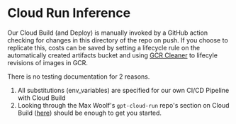 # Cloud Run Inference

Our Cloud Build (and Deploy) is manually invoked by a GitHub action checking for changes in this directory of the repo on push. If you choose to replicate this, costs can be saved by setting a lifecycle rule on the automatically created artifacts bucket and using [GCR Cleaner](https://github.com/sethvargo/gcr-cleaner) to lifecyle revisions of images in GCR.

There is no testing documentation for 2 reasons.  
 1. All substitutions (env_variables) are specified for our own CI/CD Pipeline with Cloud Build
 2. Looking through the Max Woolf's `gpt-cloud-run` repo's section on Cloud Build ([here](https://github.com/minimaxir/gpt-2-cloud-run/blob/master/cloud_build.md)) should be enough to get you started.